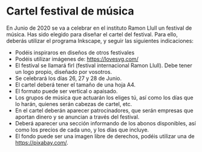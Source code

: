 # Cartel festival de música

En Junio de 2020 se va a celebrar en el instituto Ramon Llull un festival de música. Has sido elegido para diseñar el cartel del festival. Para ello, deberás utilizar el programa Inkscape, y seguir las siguientes indicaciones:

- Podéis inspiraros en diseños de otros festivales
- Podéis utilizar imágenes de: https://lovesvg.com/
- El festival se llamará firl (festival internacional Ramon Llull). Debe tener un logo propio, diseñado por vosotros.
- Se celebrará los días 26, 27 y 28 de Junio.
- El cartel deberá tener el tamaño de una hoja A4.
- El formato puede ser vertical o apaisado.
- Los grupos de música que actuarán los eliges tú, así como los días que lo harán, quienes serán cabezas de cartel, etc.
- En el cartel deberán aparecer patrocinadores, que serán empresas que aportan dinero y se anuncian a través del festival.
- Deberá aparecer una sección informando de los abonos disponibles, así como los precios de cada uno, y los días que incluye.
- El fondo puede ser una imagen libre de derechos, podéis utilizar una de https://pixabay.com/.